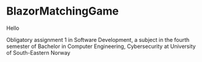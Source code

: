 # BlazorMatchingGame

Hello


Obligatory assignment 1 in Software Development, a subject in the fourth semester of Bachelor in Computer Engineering, Cybersecurity at University of South-Eastern Norway

